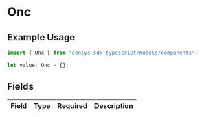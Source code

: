 # Onc

## Example Usage

```typescript
import { Onc } from "censys-sdk-typescript/models/components";

let value: Onc = {};
```

## Fields

| Field       | Type        | Required    | Description |
| ----------- | ----------- | ----------- | ----------- |